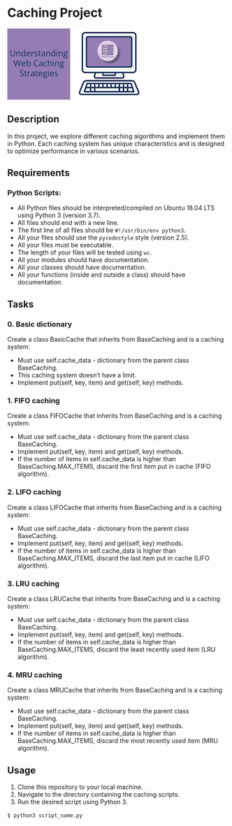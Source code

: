 # Caching Project
<img src="image/images.jpg" alt="python-img-project ">

## Description

In this project, we explore different caching algorithms and implement them in Python. Each caching system has unique characteristics and is designed to optimize performance in various scenarios.

## Requirements

### Python Scripts:

- All Python files should be interpreted/compiled on Ubuntu 18.04 LTS using Python 3 (version 3.7).
- All files should end with a new line.
- The first line of all files should be `#!/usr/bin/env python3`.
- All your files should use the `pycodestyle` style (version 2.5).
- All your files must be executable.
- The length of your files will be tested using `wc`.
- All your modules should have documentation.
- All your classes should have documentation.
- All your functions (inside and outside a class) should have documentation.

## Tasks

### 0. Basic dictionary

Create a class BasicCache that inherits from BaseCaching and is a caching system:

- Must use self.cache_data - dictionary from the parent class BaseCaching.
- This caching system doesn’t have a limit.
- Implement put(self, key, item) and get(self, key) methods.

### 1. FIFO caching

Create a class FIFOCache that inherits from BaseCaching and is a caching system:

- Must use self.cache_data - dictionary from the parent class BaseCaching.
- Implement put(self, key, item) and get(self, key) methods.
- If the number of items in self.cache_data is higher than BaseCaching.MAX_ITEMS, discard the first item put in cache (FIFO algorithm).

### 2. LIFO caching

Create a class LIFOCache that inherits from BaseCaching and is a caching system:

- Must use self.cache_data - dictionary from the parent class BaseCaching.
- Implement put(self, key, item) and get(self, key) methods.
- If the number of items in self.cache_data is higher than BaseCaching.MAX_ITEMS, discard the last item put in cache (LIFO algorithm).

### 3. LRU caching

Create a class LRUCache that inherits from BaseCaching and is a caching system:

- Must use self.cache_data - dictionary from the parent class BaseCaching.
- Implement put(self, key, item) and get(self, key) methods.
- If the number of items in self.cache_data is higher than BaseCaching.MAX_ITEMS, discard the least recently used item (LRU algorithm).

### 4. MRU caching

Create a class MRUCache that inherits from BaseCaching and is a caching system:

- Must use self.cache_data - dictionary from the parent class BaseCaching.
- Implement put(self, key, item) and get(self, key) methods.
- If the number of items in self.cache_data is higher than BaseCaching.MAX_ITEMS, discard the most recently used item (MRU algorithm).

## Usage

1. Clone this repository to your local machine.
2. Navigate to the directory containing the caching scripts.
3. Run the desired script using Python 3.

```bash
$ python3 script_name.py
```
